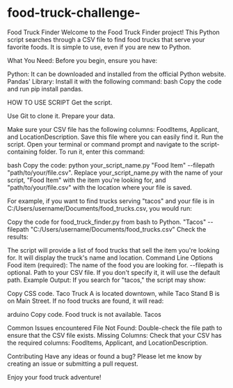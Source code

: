 # food-truck-challenge-
Food Truck Finder
Welcome to the Food Truck Finder project! This Python script searches through a CSV file to find food trucks that serve your favorite foods. It is simple to use, even if you are new to Python.

What You Need:
Before you begin, ensure you have:

Python: It can be downloaded and installed from the official Python website.
Pandas' Library: Install it with the following command:
bash
Copy the code and run pip install pandas.

HOW TO USE SCRIPT
Get the script.

Use Git to clone it.
Prepare your data.

Make sure your CSV file has the following columns: FoodItems, Applicant, and LocationDescription.
Save this file where you can easily find it.
Run the script.
Open your terminal or command prompt and navigate to the script-containing folder. To run it, enter this command:

bash
Copy the code: python your_script_name.py "Food Item" --filepath "path/to/your/file.csv".
Replace your_script_name.py with the name of your script, 
"Food Item" with the item you're looking for, and 
"path/to/your/file.csv" with the location where your file is saved.

For example, if you want to find trucks serving "tacos" and your file is in C:/Users/username/Documents/food_trucks.csv, you would run: 

Copy the code for food_truck_finder.py from bash to Python. "Tacos" --filepath "C:/Users/username/Documents/food_trucks.csv"
Check the results:

The script will provide a list of food trucks that sell the item you're looking for. It will display the truck's name and location.
Command Line Options
Food item (required): The name of the food you are looking for.
--filepath is optional. Path to your CSV file. If you don't specify it, it will use the default path.
Example Output:
If you search for "tacos," the script may show:

Copy CSS code.
Taco Truck A is located downtown, while Taco Stand B is on Main Street.
If no food trucks are found, it will read:

arduino
Copy code.
Food truck is not available. Tacos

Common Issues encountered
File Not Found: Double-check the file path to ensure that the CSV file exists.
Missing Columns: Check that your CSV has the required columns: FoodItems, Applicant, and LocationDescription.

Contributing
Have any ideas or found a bug? Please let me know by creating an issue or submitting a pull request.

Enjoy your food truck adventure!


